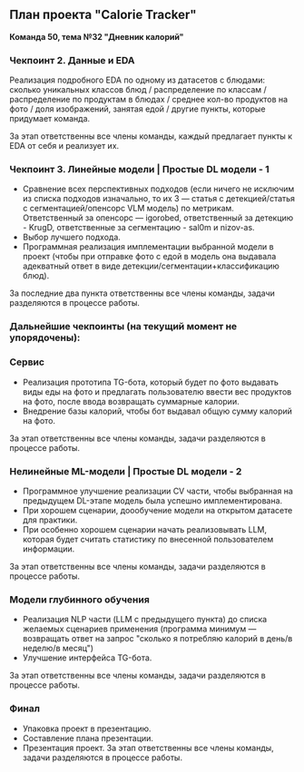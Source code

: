 ## План проекта "Calorie Tracker"
**Команда 50, тема №32 "Дневник калорий"**

### Чекпоинт 2. Данные и EDA
Реализация подробного EDA по одному из датасетов с блюдами: сколько уникальных классов блюд / распределение по классам / распределение по продуктам в блюдах / среднее кол-во продуктов на фото / доля изображений, занятая едой / другие пункты, которые придумает команда. 

За этап ответственны все члены команды, каждый предлагает пункты к EDA от себя и реализует их.

### Чекпоинт 3. Линейные модели | Простые DL модели - 1 
* Сравнение всех перспективных подходов (если ничего не исключим из списка подходов изначально, то их 3 — статья с детекцией/статья с сегментацией/опенсорс VLM модель) по метрикам. Ответственный за опенсорс — igorobed, ответственный за детекцию - KrugD, ответственные за сегментацию - sal0m и nizov-as.
* Выбор лучшего подхода.
* Программная реализация имплементации выбранной модели в проект (чтобы при отправке фото с едой в модель она выдавала адекватный ответ в виде детекции/сегментации+классификацию блюд).

За последние два пункта ответственны все члены команды, задачи разделяются в процессе работы.

### Дальнейшие чекпоинты (на текущий момент не упорядочены):

### Сервис 
* Реализация прототипа TG-бота, который будет по фото выдавать виды еды на фото и предлагать пользователю ввести вес продуктов на фото, после ввода возвращать суммарные калории.
* Внедрение базы калорий, чтобы бот выдавал общую сумму калорий на фото.

За этап ответственны все члены команды, задачи разделяются в процессе работы.

### Нелинейные ML-модели | Простые DL модели - 2 
* Программное улучшение реализации CV части, чтобы выбранная на предыдущем DL-этапе модель была успешно имплементирована.
* При хорошем сценарии, доообучение модели на открытом датасете для практики.
* При особенно хорошем сценарии начать реализовывать LLM, которая будет считать статистику по внесенной пользователем информации.

За этап ответственны все члены команды, задачи разделяются в процессе работы.

### Модели глубинного обучения
* Реализация NLP части (LLM с предыдущего пункта) до списка желаемых сценариев применения (программа минимум — возвращать ответ на запрос "сколько я потребляю калорий в день/в неделю/в месяц")
* Улучшение интерфейса TG-бота.

За этап ответственны все члены команды, задачи разделяются в процессе работы.

### Финал 
* Упаковка проект в презентацию.
* Составление плана презентации.
* Презентация проект.
За этап ответственны все члены команды, задачи разделяются в процессе работы.
